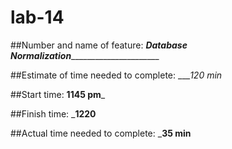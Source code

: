 # lab-14

##Number and name of feature: _____Database Normalization___________________________

##Estimate of time needed to complete: ____120 min_

##Start time: __1145 pm___

##Finish time: ___1220__

##Actual time needed to complete: ___35 min__



